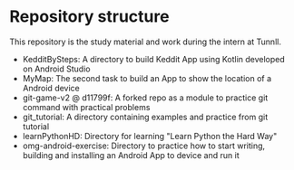 # Repository structure
This repository is the study material and work during the intern at Tunnll.
* KedditBySteps: A directory to build Keddit App using Kotlin developed on Android Studio
* MyMap: The second task to build an App to show the location of a Android device
* git-game-v2 @ d11799f: A forked repo as a module to practice git command with practical problems
* git_tutorial: A directory containing examples and practice from git tutorial
* learnPythonHD: Directory for learning "Learn Python the Hard Way"
* omg-android-exercise: Directory to practice how to start writing, building and installing an Android App to device and run it
